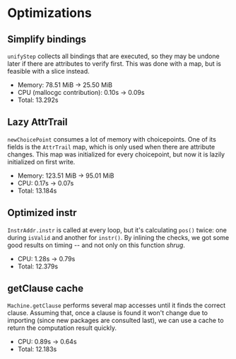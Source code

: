 # Optimizations

## Simplify bindings

`unifyStep` collects all bindings that are executed, so they may be undone later if
there are attributes to verify first. This was done with a map, but is feasible with
a slice instead.

* Memory: 78.51 MiB -> 25.50 MiB
* CPU (mallocgc contribution): 0.10s -> 0.09s
* Total: 13.292s

## Lazy AttrTrail

`newChoicePoint` consumes a lot of memory with choicepoints. One of its fields is the
`AttrTrail` map, which is only used when there are attribute changes. This map was
initialized for every choicepoint, but now it is lazily initialized on first write.

* Memory: 123.51 MiB -> 95.01 MiB
* CPU: 0.17s -> 0.07s
* Total: 13.184s

## Optimized instr

`InstrAddr.instr` is called at every loop, but it's calculating `pos()` twice: one
during `isValid` and another for `instr()`. By inlining the checks, we got some good
results on timing -- and not only on this function *shrug*.

* CPU: 1.28s -> 0.79s
* Total: 12.379s

## getClause cache

`Machine.getClause` performs several map accesses until it finds the correct clause.
Assuming that, once a clause is found it won't change due to importing (since new
packages are consulted last), we can use a cache to return the computation result
quickly.

* CPU: 0.89s -> 0.64s
* Total: 12.183s
